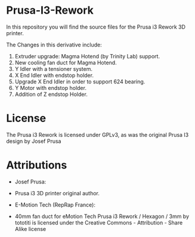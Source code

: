 # Prusa-I3-Rework

In this repository you will find the source files for the Prusa i3 Rework 3D printer. 

The Changes in this derivative include:
 1) Extruder upgrade: Magma Hotend (by Trinity Lab) support. 
 2) New cooling fan duct for Magma Hotend. 
 3) Y Idler with a tensioner system. 
 4) X End Idler with endstop holder. 
 5) Upgrade X End Idler in order to support 624 bearing. 
 6) Y Motor with endstop holder. 
 7) Addition of Z endstop Holder. 



License 
======

The Prusa i3 Rework is licensed under GPLv3, as was the original Prusa I3 design by Josef Prusa



Attributions
============
 
 - Josef Prusa: 
  - Prusa i3 3D printer original author.
  
 - E-Motion Tech (RepRap France):
  - 40mm fan duct for eMotion Tech Prusa i3 Rework / Hexagon / 3mm by tototiti is licensed under the Creative Commons - Attribution - Share Alike license
